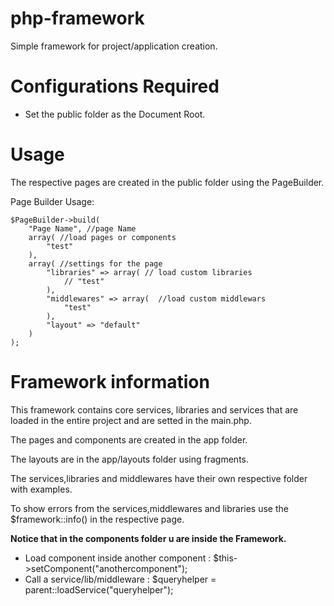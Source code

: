 # php-framework
Simple framework for project/application creation.


# Configurations Required
- Set the public folder as the Document Root.


# Usage

The respective pages are created in the public folder using the PageBuilder.

Page Builder Usage:

    $PageBuilder->build(
        "Page Name", //page Name
        array( //load pages or components 
            "test"
        ), 
        array( //settings for the page
            "libraries" => array( // load custom libraries
                // "test"
            ), 
            "middlewares" => array(  //load custom middlewars
                "test"
            ),
            "layout" => "default"
        )
    );

# Framework information

This framework contains core services, libraries and services that are loaded in the entire project and are setted in the main.php.

The pages and components are created in the app folder.

The layouts are in the app/layouts folder using fragments.

The services,libraries and middlewares have their own respective folder with examples.

To show errors from the services,middlewares and libraries use the $framework::info()  in the respective page.

**Notice that in the components folder u are inside the Framework.**
  - Load component inside another component : $this->setComponent("anothercomponent");
  - Call a service/lib/middleware :  $queryhelper = parent::loadService("queryhelper");
 
 
 

